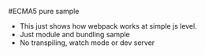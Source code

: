 #ECMA5 pure sample

- This just shows how webpack works at simple js level.
- Just module and bundling sample
- No transpiling, watch mode or dev server
